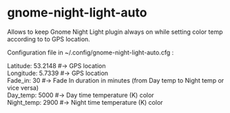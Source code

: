 # gnome-night-light-auto
Allows to keep Gnome Night Light plugin always on while setting color temp according to to GPS location.

Configuration file in ~/.config/gnome-night-light-auto.cfg :

Latitude: 53.2148 #-> GPS location  
Longitude: 5.7339 #-> GPS location  
Fade_in: 30 #-> Fade In duration in minutes (from Day temp to Night temp or vice versa)  
Day_temp: 5000 #-> Day time temperature (K) color  
Night_temp: 2900 #-> Night time temperature (K) color  

